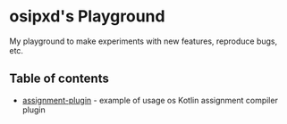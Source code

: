 # osipxd's Playground

My playground to make experiments with new features, reproduce bugs, etc.

## Table of contents

- [assignment-plugin](assignment-plugin) - example of usage os Kotlin assignment compiler plugin

